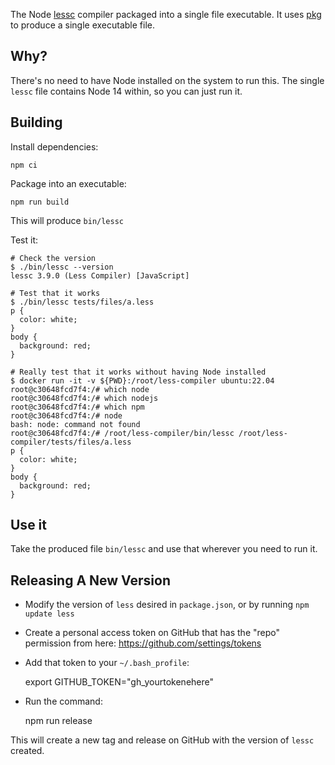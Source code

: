 The Node [lessc](https://www.npmjs.com/package/less) compiler packaged into a single file executable. It uses [pkg](https://www.npmjs.com/package/pkg) to produce a single executable file.

## Why?

There's no need to have Node installed on the system to run this. The single `lessc` file contains Node 14 within, so you can just run it.

## Building

Install dependencies:

    npm ci

Package into an executable:

    npm run build

This will produce `bin/lessc`

Test it:

    # Check the version
    $ ./bin/lessc --version
    lessc 3.9.0 (Less Compiler) [JavaScript]

    # Test that it works
    $ ./bin/lessc tests/files/a.less
    p {
      color: white;
    }
    body {
      background: red;
    }

    # Really test that it works without having Node installed
    $ docker run -it -v ${PWD}:/root/less-compiler ubuntu:22.04
    root@c30648fcd7f4:/# which node
    root@c30648fcd7f4:/# which nodejs
    root@c30648fcd7f4:/# which npm
    root@c30648fcd7f4:/# node
    bash: node: command not found
    root@c30648fcd7f4:/# /root/less-compiler/bin/lessc /root/less-compiler/tests/files/a.less
    p {
      color: white;
    }
    body {
      background: red;
    }

## Use it

Take the produced file `bin/lessc` and use that wherever you need to run it.

## Releasing A New Version

- Modify the version of `less` desired in `package.json`, or by running `npm update less`  
- Create a personal access token on GitHub that has the "repo" permission from here: https://github.com/settings/tokens
- Add that token to your `~/.bash_profile`:

    export GITHUB_TOKEN="gh_yourtokenehere"

- Run the command:

    npm run release

This will create a new tag and release on GitHub with the version of `lessc` created.

